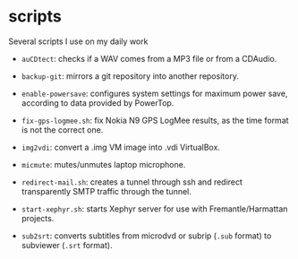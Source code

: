 scripts
=======

Several scripts I use on my daily work

- `auCDtect`: checks if a WAV comes from a MP3 file or from a CDAudio.

- `backup-git`: mirrors a git repository into another repository.

- `enable-powersave`: configures system settings for maximum power save,
  according to data provided by PowerTop.

- `fix-gps-logmee.sh`: fix Nokia N9 GPS LogMee results, as the time format is
  not the correct one.

- `img2vdi`: convert a .img VM image into .vdi VirtualBox.

- `micmute`: mutes/unmutes laptop microphone.
  
- `redirect-mail.sh`: creates a tunnel through ssh and redirect transparently
  SMTP traffic through the tunnel.
  
- `start-xephyr.sh`: starts Xephyr server for use with Fremantle/Harmattan
  projects.

- `sub2srt`: converts subtitles from microdvd or subrip (`.sub` format) to
  subviewer (`.srt` format).
